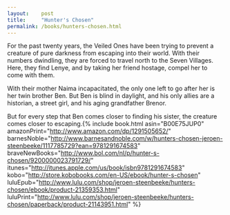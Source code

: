 ```yaml
---
layout:    post
title:     "Hunter's Chosen"
permalink: /books/hunters-chosen.html
---
```


For the past twenty years, the Veiled Ones have been trying to prevent a creature of pure darkness from escaping into their world. With their numbers dwindling, they are forced to travel north to the Seven Villages. Here, they find Lenye, and by taking her friend hostage, compel her to come with them.

With their mother Naima incapacitated, the only one left to go after her is her twin brother Ben. But Ben is blind in daylight, and his only allies are a historian, a street girl, and his aging grandfather Brenor.

But for every step that Ben comes closer to finding his sister, the creature comes closer to escaping.{% include book.html asin="B00E75JUP0" amazonPrint="http://www.amazon.com/dp/1291505652/" barnesNoble="http://www.barnesandnoble.com/w/hunters-chosen-jeroen-steenbeeke/1117785729?ean=9781291674583" braveNewBooks="http://www.bol.com/nl/p/hunter-s-chosen/9200000023791729/" itunes="http://itunes.apple.com/us/book/isbn9781291674583" kobo="http://store.kobobooks.com/en-US/ebook/hunter-s-chosen" luluEpub="http://www.lulu.com/shop/jeroen-steenbeeke/hunters-chosen/ebook/product-21359353.html" luluPrint="http://www.lulu.com/shop/jeroen-steenbeeke/hunters-chosen/paperback/product-21143951.html" %}

